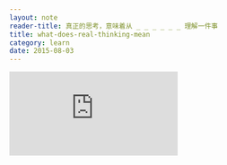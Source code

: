 ```yaml
---
layout: note
reader-title: 真正的思考，意味着从 _ _ _ _ _ _ 理解一件事
title: what-does-real-thinking-mean
category: learn
date: 2015-08-03
---
```


<div class="workflowy-wrapper">
  <iframe
    class="workflowy-embed"
    src="https://workflowy.com/embed/zqjZYylPaV"
    scrolling="no"
    frameborder="0">
  </iframe>
</div>
